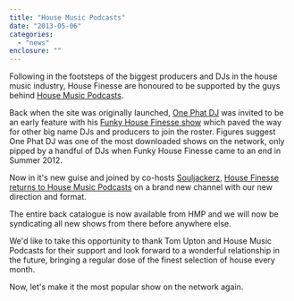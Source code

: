 ```yaml
---
title: "House Music Podcasts"
date: "2013-05-06"
categories: 
  - "news"
enclosure: ""
---
```


Following in the footsteps of the biggest producers and DJs in the house music industry, House Finesse are honoured to be supported by the guys behind [House Music Podcasts](https://housemusicpodcasts.co.uk/).

Back when the site was originally launched, [One Phat DJ](https://www.onephatdj.com) was invited to be an early feature with his [Funky House Finesse show](https://housemusicpodcasts.co.uk/category/one-phat-dj/) which paved the way for other big name DJs and producers to join the roster. Figures suggest One Phat DJ was one of the most downloaded shows on the network, only pipped by a handful of DJs when Funky House Finesse came to an end in Summer 2012.

Now in it's new guise and joined by co-hosts [Souljackerz](https://www.facebook.com/souljackerz), [House Finesse returns to House Music Podcasts](https://housemusicpodcasts.co.uk/category/house-finesse/) on a brand new channel with our new direction and format.

The entire back catalogue is now available from HMP and we will now be syndicating all new shows from there before anywhere else.

We'd like to take this opportunity to thank Tom Upton and House Music Podcasts for their support and look forward to a wonderful relationship in the future, bringing a regular dose of the finest selection of house every month.

Now, let's make it the most popular show on the network again.
